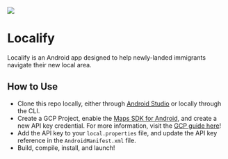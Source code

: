 ![](https://github.com/SherRao/Localify/blob/main/app/src/main/res/drawable-v24/full_logo_trans.png)

# Localify 
Localify is an Android app designed to help newly-landed immigrants navigate their new local area.

## How to Use
- Clone this repo locally, either through [Android Studio](https://developer.android.com/studio) or locally through the CLI.
- Create a GCP Project, enable the [Maps SDK for Android](https://developers.google.com/maps/documentation/android-sdk/overview), and create a new API key credential. For more information, visit the [GCP guide here](https://developers.google.com/maps/documentation/android-sdk/start)! 
- Add the API key to your `local.properties` file, and update the API key reference in the `AndroidManifest.xml` file.
- Build, compile, install, and launch!

